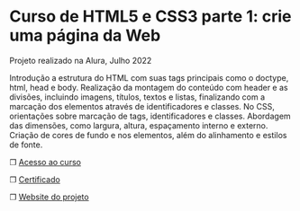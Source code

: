 # Curso de HTML5 e CSS3 parte 1: crie uma página da Web

Projeto realizado na Alura, Julho 2022

Introdução a estrutura do HTML com suas tags principais como o doctype, html, head e body. Realização da montagem do conteúdo com header e as divisões, incluindo imagens, títulos, textos e listas, finalizando com a marcação dos elementos através de identificadores e classes. No CSS, orientações sobre marcação de tags, identificadores e classes. Abordagem das dimensões, como largura, altura, espaçamento interno e externo. Criação de cores de fundo e nos elementos, além do alinhamento e estilos de fonte.

❐ [Acesso ao curso](https://cursos.alura.com.br/course/html5-css3-primeiros-passos)

❐ [Certificado](https://cursos.alura.com.br/certificate/8416ce10-7a83-4210-82fa-bef36610bfe5)

❐ [Website do projeto](https://dcampos90.github.io/alura_HTML5.CSS3.parte-1/) 
